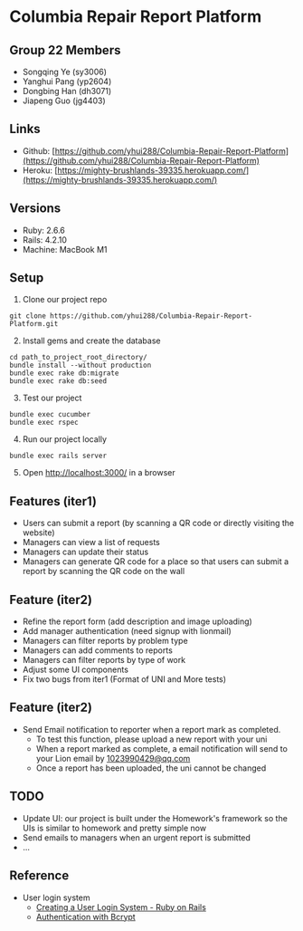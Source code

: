 # Columbia Repair Report Platform

## Group 22 Members
- Songqing Ye (sy3006)
- Yanghui Pang (yp2604)
- Dongbing Han (dh3071)
- Jiapeng Guo (jg4403)

## Links
- Github: [https://github.com/yhui288/Columbia-Repair-Report-Platform](https://github.com/yhui288/Columbia-Repair-Report-Platform)
- Heroku: [https://mighty-brushlands-39335.herokuapp.com/](https://mighty-brushlands-39335.herokuapp.com/)

## Versions
- Ruby: 2.6.6
- Rails: 4.2.10
- Machine: MacBook M1

## Setup
1. Clone our project repo
```
git clone https://github.com/yhui288/Columbia-Repair-Report-Platform.git
```

2. Install gems and create the database
```
cd path_to_project_root_directory/
bundle install --without production
bundle exec rake db:migrate
bundle exec rake db:seed
```

3. Test our project
```
bundle exec cucumber
bundle exec rspec
```

4. Run our project locally
```
bundle exec rails server
```

5. Open [http://localhost:3000/](http://localhost:3000/) in a browser

## Features (iter1)
- Users can submit a report (by scanning a QR code or directly visiting the website)
- Managers can view a list of requests
- Managers can update their status
- Managers can generate QR code for a place so that users can submit a report by scanning the QR code on the wall

## Feature (iter2)
- Refine the report form (add description and image uploading)
- Add manager authentication (need signup with lionmail)
- Managers can filter reports by problem type
- Managers can add comments to reports
- Managers can filter reports by type of work
- Adjust some UI components
- Fix two bugs from iter1 (Format of UNI and More tests)

## Feature (iter2)
- Send Email notification to reporter when a report mark as completed.
    * To test this function, please upload a new report with your uni
    * When a report marked as complete, a email notification will send to your Lion email by 1023990429@qq.com
    * Once a report has been uploaded, the uni cannot be changed


## TODO
- Update UI: our project is built under the Homework's framework so the UIs is similar to homework and pretty simple now
- Send emails to managers when an urgent report is submitted
- ...

## Reference
- User login system
    - [Creating a User Login System - Ruby on Rails](https://dev.to/kjdowns/creating-a-user-login-system-ruby-on-rails-2kl2)
    - [Authentication with Bcrypt](https://www.ananunesdasilva.com/posts/authentication-with-bcrypt)
